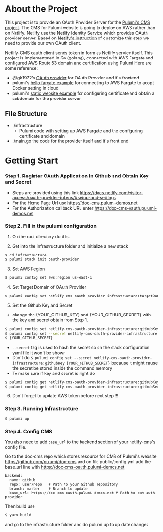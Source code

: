 # About the Project
This project is to provide an OAuth Provider Server for the [Pulumi's CMS project](https://github.com/pulumi/doc-cms). The CMS for Pulumi website is going to deploy on AWS rather than on Netlify. Netlify use the Netlify Identity Service which provides OAuth provider server. Based on [Netlify's instruction](https://www.netlifycms.org/docs/external-oauth-clients/) of customize this step we need to provide our own OAuth client.

Netlify-CMS oauth client sends token in form as Netlify service itself. This project is implementated in Go (golang), connected with AWS Fargate and configured AWS Route 53 domain and certification using Pulumi
Here are some reference:
- @igk1972's [OAuth provider](https://github.com/igk1972/netlify-cms-oauth-provider-go) for OAuth Provider and it's frontend
- pulumi's [hello fargate example](https://github.com/pulumi/examples/tree/master/aws-ts-hello-fargate) for connecting to AWS Fargate to adopt Docker setting in cloud
- pulumi's [static website example](https://github.com/pulumi/examples/tree/master/aws-ts-static-website) for configuring certificate and obtain a subdomain for the provider server


## File Structure
- ./infrastructure
  - Pulumi code with setting up AWS Fargate and the configuring certificate and domain
- ./main.go the code for the provider itself and it's front end

# Getting Start

### Step 1. Register OAuth Application in Github and Obtain Key and Secret
- Steps are provided using this link https://docs.netlify.com/visitor-access/oauth-provider-tokens/#setup-and-settings
- For the Home Page Url use https://doc-cms.pulumi-demos.net
- For the Authorization callback URL enter https://doc-cms-oauth.pulumi-demos.net

### Step 2. Fill in the pulumi configuration
1. On the root directory do this.

2. Get into the infrastructure folder and initialize a new stack
```bash
$ cd infrastructure
$ pulumi stack init oauth-provider
```

3. Set AWS Region
```bash
$ pulumi config set aws:region us-east-1
```

4. Set Target Domain of OAuth Provider
```bash
$ pulumi config set netlify-cms-oauth-provider-infrastructure:targetDomain doc-cms-oauth.pulumi-demos.net
```

5. Set the Github Key and Secret
- change the {YOUR_GITHUB_KEY} and {YOUR_GITHUB_SECRET} with the key and secret obtain from Step 1.
```bash
$ pulumi config set netlify-cms-oauth-provider-infrastructure:githubKey {YOUR_GITHUB_KEY}
$ pulumi config set --secret netlify-cms-oauth-provider-infrastructure:githubSecret
$ {YOUR_GITHUB_SECRET}
```
- `--secret` tag is used to hash the secret so on the stack configuration yaml file it won't be shown
- Don't do ` $ pulumi config set --secret netlify-cms-oauth-provider-infrastructure:githubKey {YOUR_GITHUB_SECRET} `
because it might cause the secret be stored inside the command memory
- To make sure if key and secret is right do
```bash
$ pulumi config get netlify-cms-oauth-provider-infrastructure:githubKey
$ pulumi config get netlify-cms-oauth-provider-infrastructure:githubSecret
```


6. Don't forget to update AWS token before next step!!!!

### Step 3. Running Infrastructure
```bash
$ pulumi up
```

### Step 4. Config CMS
You also need to add `base_url` to the backend section of your netlify-cms's config file. 

Go to the doc-cms repo which stores resource for CMS of Pulumi's website https://github.com/pulumi/doc-cms and on file public/config.yml add the base_url line with https://doc-cms-oauth.pulumi-demos.net

```
backend:
  name: github
  repo: user/repo   # Path to your Github repository
  branch: master    # Branch to update
  base_url: https://doc-cms-oauth.pulumi-demos.net # Path to ext auth provider
```

Then build use 
```bash
$ yarn build
```
and go to the infrastructure folder and do pulumi up to up date changes


